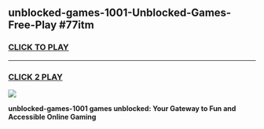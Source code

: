 
## unblocked-games-1001-Unblocked-Games-Free-Play #77itm
<h3>
<a href="https://us.freeplayer.one?title=unblocked-games-1001&ref=9M">CLICK TO PLAY</a></h3>
<hr>

<h3>
<a href="https://us.freeplayer.one?title=unblocked-games-1001&ref=9M">CLICK 2 PLAY</a>
  
</h3>

<a href="https://us.freeplayer.one?title=unblocked-games-1001&ref=9M"><img src="https://clearcache.store/games.png"></a>


**unblocked-games-1001 games unblocked: Your Gateway to Fun and Accessible Online Gaming**
